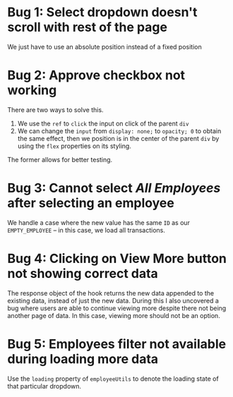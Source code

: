 # Bug 1: Select dropdown doesn't scroll with rest of the page

We just have to use an absolute position instead of a fixed position

# Bug 2: Approve checkbox not working

There are two ways to solve this.

1. We use the `ref` to `click` the input on click of the parent `div`
2. We can change the `input` from `display: none;` to `opacity; 0` to obtain the same effect, then we position is in the center of the parent `div` by using the `flex` properties on its styling.

The former allows for better testing.

# Bug 3: Cannot select _All Employees_ after selecting an employee

We handle a case where the new value has the same `ID` as our `EMPTY_EMPLOYEE` – in this case, we load all transactions.

# Bug 4: Clicking on View More button not showing correct data

The response object of the hook returns the new data appended to the existing data, instead of just the new data. During this I also uncovered a bug where users are able to continue viewing more despite there not being another page of data. In this case, viewing more should not be an option.

# Bug 5: Employees filter not available during loading more data

Use the `loading` property of `employeeUtils` to denote the loading state of that particular dropdown.
